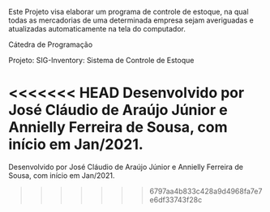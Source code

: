 Este Projeto visa elaborar um programa de controle de estoque, na qual todas as mercadorias de uma determinada empresa sejam averiguadas e atualizadas automaticamente na tela do computador.

Cátedra de Programação

Projeto: SIG-Inventory: Sistema de Controle de Estoque

<<<<<<< HEAD
Desenvolvido por José Cláudio de Araújo Júnior e Annielly Ferreira de Sousa, com início em Jan/2021.
=======
Desenvolvido por José Cláudio de Araújo Júnior e Annielly Ferreira de Sousa, com início em Jan/2021.


>>>>>>> 6797aa4b833c428a9d4968fa7e7e6df33743f28c
